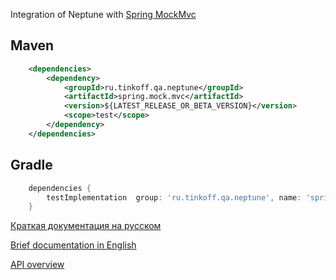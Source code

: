 Integration of Neptune with [Spring MockMvc](https://spring.io/guides/gs/testing-web/)

## Maven

```xml
    <dependencies>
        <dependency>
            <groupId>ru.tinkoff.qa.neptune</groupId>
            <artifactId>spring.mock.mvc</artifactId>
            <version>${LATEST_RELEASE_OR_BETA_VERSION}</version>
            <scope>test</scope>
        </dependency>
    </dependencies>
```

## Gradle

```groovy
    dependencies {
        testImplementation  group: 'ru.tinkoff.qa.neptune', name: 'spring.mock.mvc', version: LATEST_RELEASE_OR_BETA_VERSION    
    }
```

[Краткая документация на русском](./doc/rus/README.MD)

[Brief documentation in English](./doc/eng/README.MD)

[API overview](https://tinkoffcreditsystems.github.io/neptune/spring.mock.mvc/index.html)